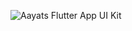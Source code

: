 ![Aayats Flutter App UI Kit](https://github.com/hjinlucas/hjinlucas/assets/100209644/0580e0e5-5190-443d-bd85-da6b43a373b1)
